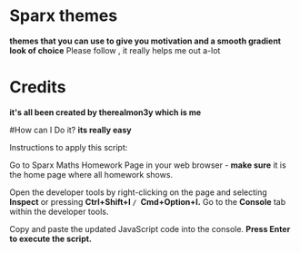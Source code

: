 
# Sparx themes
**themes that you can use to give you motivation and a smooth gradient look of choice**
Please follow , it really helps me out a-lot

# Credits
**it's all been created by therealmon3y which is me**

#How can I Do it?
**its really easy**

Instructions to apply this script:

Go to Sparx Maths Homework Page in your web browser - **make sure** it is the home page where all homework shows.

Open the developer tools by right-clicking on the page and selecting **Inspect** or pressing **Ctrl+Shift+I `/ `Cmd+Option+I.**
Go to the **Console** tab within the developer tools.

Copy and paste the updated JavaScript code into the console.
**Press Enter to execute the script.**
